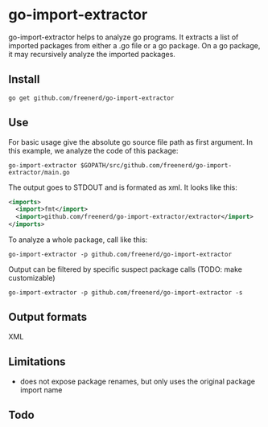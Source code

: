 # go-import-extractor

go-import-extractor helps to analyze go programs. It extracts a list of imported packages from either a .go file or a go package. On a go package, it may recursively analyze the imported packages.

## Install

    go get github.com/freenerd/go-import-extractor

## Use

For basic usage give the absolute go source file path as first argument. In this example, we analyze the code of this package:

    go-import-extractor $GOPATH/src/github.com/freenerd/go-import-extractor/main.go

The output goes to STDOUT and is formated as xml. It looks like this:

```xml
<imports>
  <import>fmt</import>
  <import>github.com/freenerd/go-import-extractor/extractor</import>
</imports>
```

To analyze a whole package, call like this:

    go-import-extractor -p github.com/freenerd/go-import-extractor

Output can be filtered by specific suspect package calls (TODO: make customizable)

    go-import-extractor -p github.com/freenerd/go-import-extractor -s

## Output formats

XML

## Limitations

- does not expose package renames, but only uses the original package import name

## Todo
